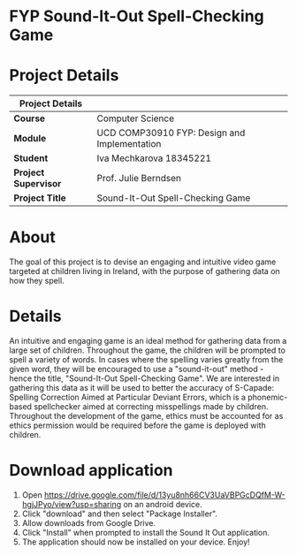 # FYP Sound-It-Out Spell-Checking Game

# Project Details

| Project Details   |     | 
| --- | --- | 
| **Course** | Computer Science  | 
| **Module** |  UCD COMP30910 FYP: Design and Implementation | 
| **Student** | Iva Mechkarova 18345221 | 
| **Project Supervisor** | Prof. Julie Berndsen  | 
| **Project Title** | Sound-It-Out Spell-Checking Game | 
# About 

The goal of this project is to devise an engaging and intuitive video game targeted at children living in Ireland, with the purpose of gathering data on how they spell. 

# Details 

An intuitive and engaging game is an ideal method for gathering data from a large set of children. Throughout the game, the children will be prompted to spell a variety of words. In cases where the spelling varies greatly from the given word, they will be encouraged to use a "sound-it-out" method - hence the title, "Sound-It-Out Spell-Checking Game". We are interested in gathering this data as it will be used to better the accuracy of S-Capade: Spelling Correction Aimed at Particular Deviant Errors, which is a phonemic-based spellchecker aimed at correcting misspellings made by children. Throughout the development of the game, ethics must be accounted for as ethics permission would be required before the game is deployed with children.

# Download application

1. Open https://drive.google.com/file/d/13yu8nh66CV3UaVBPGcDQfM-W-hgjJPyo/view?usp=sharing on an android device.
2. Click "download" and then select "Package Installer".
3. Allow downloads from Google Drive.
4. Click "Install" when prompted to install the Sound It Out application.
5. The application should now be installed on your device. Enjoy!
